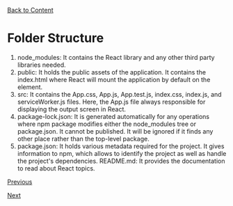 [Back to Content](../README.md)

# Folder Structure

1. node_modules: It contains the React library and any other third party libraries needed.
2. public: It holds the public assets of the application. It contains the index.html where React will mount the application by default on the <div id="root"></div> element.
3. src: It contains the App.css, App.js, App.test.js, index.css, index.js, and serviceWorker.js files. Here, the App.js file always responsible for displaying the output screen in React.
4. package-lock.json: It is generated automatically for any operations where npm package modifies either the node_modules tree or package.json. It cannot be published. It will be ignored if it finds any other place rather than the top-level package.
5. package.json: It holds various metadata required for the project. It gives information to npm, which allows to identify the project as well as handle the project's dependencies.
README.md: It provides the documentation to read about React topics.


[Previous](../Setup_Environment/README.md)
<br>

[Next](../JSX/README.md)